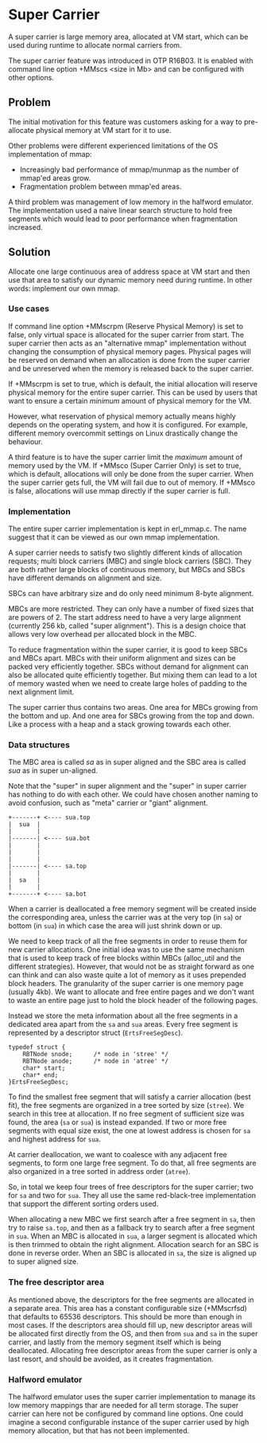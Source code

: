 <!-- SPDX-License-Identifier: Apache-2.0 -->
<!-- SPDX-FileCopyrightText: 2024 Ericsson AB -->

Super Carrier
=============

A super carrier is large memory area, allocated at VM start, which can
be used during runtime to allocate normal carriers from.

The super carrier feature was introduced in OTP R16B03. It is
enabled with command line option +MMscs &lt;size in Mb&gt;
and can be configured with other options.

Problem
-------

The initial motivation for this feature was customers asking for a way
to pre-allocate physical memory at VM start for it to use.

Other problems were different experienced limitations of the OS
implementation of mmap:

* Increasingly bad performance of mmap/munmap as the number of mmap'ed areas grow.
* Fragmentation problem between mmap'ed areas.

A third problem was management of low memory in the halfword
emulator. The implementation used a naive linear search structure to
hold free segments which would lead to poor performance when
fragmentation increased.


Solution
--------

Allocate one large continuous area of address space at VM start and
then use that area to satisfy our dynamic memory need during
runtime. In other words: implement our own mmap.

### Use cases ###

If command line option +MMscrpm (Reserve Physical Memory) is set to
false, only virtual space is allocated for the super carrier from
start. The super carrier then acts as an "alternative mmap" implementation
without changing the consumption of physical memory pages. Physical
pages will be reserved on demand when an allocation is done from the super
carrier and be unreserved when the memory is released back to the
super carrier.

If +MMscrpm is set to true, which is default, the initial allocation
will reserve physical memory for the entire super carrier. This can be
used by users that want to ensure a certain *minimum* amount of
physical memory for the VM.

However, what reservation of physical memory actually means highly
depends on the operating system, and how it is configured. For
example, different memory overcommit settings on Linux drastically
change the behaviour.

A third feature is to have the super carrier limit the *maximum*
amount of memory used by the VM. If +MMsco (Super Carrier Only) is set
to true, which is default, allocations will only be done from the
super carrier. When the super carrier gets full, the VM will fail due
to out of memory.
If +MMsco is false, allocations will use mmap directly if the super
carrier is full.



### Implementation ###

The entire super carrier implementation is kept in erl\_mmap.c. The
name suggest that it can be viewed as our own mmap implementation.

A super carrier needs to satisfy two slightly different kinds of
allocation requests; multi block carriers (MBC) and single block
carriers (SBC). They are both rather large blocks of continuous
memory, but MBCs and SBCs have different demands on alignment and
size.

SBCs can have arbitrary size and do only need minimum 8-byte
alignment.

MBCs are more restricted. They can only have a number of fixed
sizes that are powers of 2. The start address need to have a very
large alignment (currently 256 kb, called "super alignment"). This is a
design choice that allows very low overhead per allocated block in the
MBC.

To reduce fragmentation within the super carrier, it is good to keep SBCs
and MBCs apart. MBCs with their uniform alignment and sizes can be
packed very efficiently together. SBCs without demand for alignment can
also be allocated quite efficiently together. But mixing them can lead
to a lot of memory wasted when we need to create large holes of
padding to the next alignment limit.

The super carrier thus contains two areas. One area for MBCs growing from
the bottom and up. And one area for SBCs growing from the top and
down. Like a process with a heap and a stack growing towards each
other.


### Data structures ###

The MBC area is called *sa* as in super aligned and the SBC area is
called *sua* as in super un-aligned.

Note that the "super" in super alignment and the "super" in super
carrier has nothing to do with each other. We could have chosen
another naming to avoid confusion, such as "meta" carrier or "giant"
alignment.

	+-------+ <---- sua.top
	|  sua  |
	|       |
	|-------| <---- sua.bot
	|       |
	|       |
	|       |
	|-------| <---- sa.top
	|       |
	|  sa   |
	|       |
	+-------+ <---- sa.bot


When a carrier is deallocated a free memory segment will be created
inside the corresponding area, unless the carrier was at the very top
(in `sa`) or bottom (in `sua`) in which case the area will just shrink
down or up.

We need to keep track of all the free segments in order to reuse them
for new carrier allocations. One initial idea was to use the same
mechanism that is used to keep track of free blocks within MBCs
(alloc\_util and the different strategies). However, that would not be
as straight forward as one can think and can also waste quite a lot of
memory as it uses prepended block headers. The granularity of the
super carrier is one memory page (usually 4kb). We want to allocate
and free entire pages and we don't want to waste an entire page just
to hold the block header of the following pages.

Instead we store the meta information about all the free segments in a
dedicated area apart from the `sa` and `sua` areas. Every free segment is
represented by a descriptor struct (`ErtsFreeSegDesc`).

    typedef struct {
        RBTNode snode;      /* node in 'stree' */
        RBTNode anode;      /* node in 'atree' */
        char* start;
        char* end;
    }ErtsFreeSegDesc;

To find the smallest free segment that will satisfy a carrier allocation
(best fit), the free segments are organized in a tree sorted by
size (`stree`). We search in this tree at allocation. If no free segment of
sufficient size was found, the area (`sa` or `sua`) is instead expanded.
If two or more free segments with equal size exist, the one at lowest
address is chosen for `sa` and highest address for `sua`.

At carrier deallocation, we want to coalesce with any adjacent free
segments, to form one large free segment. To do that, all free
segments are also organized in a tree sorted in address order (`atree`).

So, in total we keep four trees of free descriptors for the super
carrier; two for `sa` and two for `sua`. They all use the same
red-black-tree implementation that support the different sorting
orders used.

When allocating a new MBC we first search after a free segment in `sa`,
then try to raise `sa.top`, and then as a fallback try to search after a
free segment in `sua`. When an MBC is allocated in `sua`, a larger segment
is allocated which is then trimmed to obtain the right
alignment. Allocation search for an SBC is done in reverse order. When
an SBC is allocated in `sa`, the size is aligned up to super aligned
size.

### The free descriptor area ###

As mentioned above, the descriptors for the free segments are
allocated in a separate area. This area has a constant configurable
size (+MMscrfsd) that defaults to 65536 descriptors. This should be
more than enough in most cases. If the descriptors area should fill up,
new descriptor areas will be allocated first directly from the OS, and
then from `sua` and `sa` in the super carrier, and lastly from the memory
segment itself which is being deallocated. Allocating free descriptor
areas from the super carrier is only a last resort, and should be
avoided, as it creates fragmentation.

### Halfword emulator ###

The halfword emulator uses the super carrier implementation to manage
its low memory mappings thar are needed for all term storage. The
super carrier can here not be configured by command line options. One
could imagine a second configurable instance of the super carrier used
by high memory allocation, but that has not been implemented.
